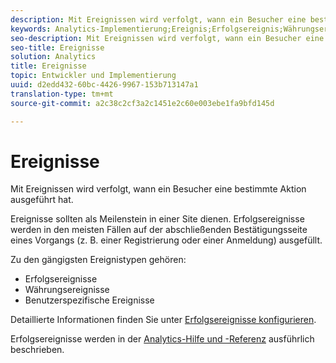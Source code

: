```yaml
---
description: Mit Ereignissen wird verfolgt, wann ein Besucher eine bestimmte Aktion ausgeführt hat.
keywords: Analytics-Implementierung;Ereignis;Erfolgsereignis;Währungsereignis;benutzerspezifisches Ereignis
seo-description: Mit Ereignissen wird verfolgt, wann ein Besucher eine bestimmte Aktion ausgeführt hat.
seo-title: Ereignisse
solution: Analytics
title: Ereignisse
topic: Entwickler und Implementierung
uuid: d2edd432-60bc-4426-9967-153b713147a1
translation-type: tm+mt
source-git-commit: a2c38c2cf3a2c1451e2c60e003ebe1fa9bfd145d

---
```



# Ereignisse

Mit Ereignissen wird verfolgt, wann ein Besucher eine bestimmte Aktion ausgeführt hat.

Ereignisse sollten als Meilenstein in einer Site dienen. Erfolgsereignisse werden in den meisten Fällen auf der abschließenden Bestätigungsseite eines Vorgangs (z. B. einer Registrierung oder einer Anmeldung) ausgefüllt.

Zu den gängigsten Ereignistypen gehören:

* Erfolgsereignisse
* Währungsereignisse
* Benutzerspezifische Ereignisse

Detaillierte Informationen finden Sie unter [Erfolgsereignisse konfigurieren](/help/admin/admin/c-success-events/t-success-events.md).

Erfolgsereignisse werden in der [Analytics-Hilfe und -Referenz](https://marketing.adobe.com/resources/help/en_US/reference/success_event.html) ausführlich beschrieben.
